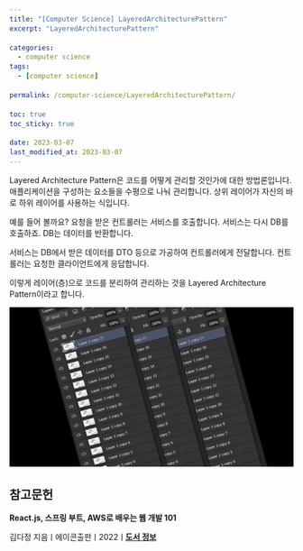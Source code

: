 ```yaml
---
title: "[Computer Science] LayeredArchitecturePattern"
excerpt: "LayeredArchitecturePattern"

categories:
  - computer science
tags:
  - [computer science]

permalink: /computer-science/LayeredArchitecturePattern/

toc: true
toc_sticky: true

date: 2023-03-07
last_modified_at: 2023-03-07
---
```


Layered Architecture Pattern은 코드를 어떻게 관리할 것인가에 대한 방법론입니다. 애플리케이션을 구성하는 요소들을 수평으로 나눠 관리합니다. 상위 레이어가 자신의 바로 하위 레이어를 사용하는 식입니다.

예를 들어 볼까요? 요청을 받은 컨트롤러는 서비스를 호출합니다. 서비스는 다시 DB를 호출하죠. DB는 데이터를 반환합니다.

서비스는 DB에서 받은 데이터를 DTO 등으로 가공하여 컨트롤러에게 전달합니다. 컨트롤러는 요청한 클라이언트에게 응답합니다.

이렇게 레이어(층)으로 코드를 분리하여 관리하는 것을 Layered Architecture Pattern이라고 합니다.

![LayeredArchitecturePattern](/assets/images/posts_img/LayeredArchitecturePattern.png)

## 참고문헌

**React.js, 스프링 부트, AWS로 배우는 웹 개발 101**

김다정 지음ㅣ에이콘출판ㅣ2022ㅣ[**도서 정보**](https://product.kyobobook.co.kr/detail/S000061838547)

